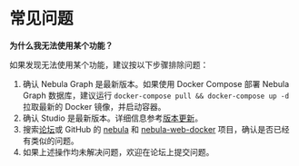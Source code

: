 # 常见问题

**为什么我无法使用某个功能？**

如果发现无法使用某个功能，建议按以下步骤排除问题：

1. 确认 Nebula Graph 是最新版本。如果使用 Docker Compose 部署 Nebula Graph 数据库，建议运行 `docker-compose pull && docker-compose up -d` 拉取最新的 Docker 镜像，并启动容器。
2. 确认 Studio 是最新版本。详细信息参考[版本更新](../about-studio/st-ug-check-updates.md)。
3. 搜索[论坛](https://discuss.nebula-graph.com.cn/)或 GitHub 的 [nebula](https://github.com/vesoft-inc/nebula) 和 [nebula-web-docker](https://github.com/vesoft-inc/nebula-web-docker/issues) 项目，确认是否已经有类似的问题。
4. 如果上述操作均未解决问题，欢迎在论坛上提交问题。

<!--
**Studio 是否会开源？**

目前还未开源。
-->